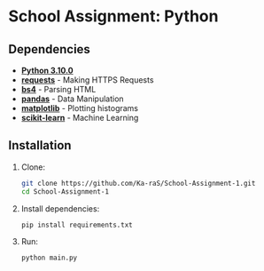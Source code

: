 # School Assignment: Python

## Dependencies
- [**Python 3.10.0**](https://www.python.org/downloads/release/python-3100/)
- [**requests**](https://pypi.org/project/requests/) - Making HTTPS Requests
- [**bs4**](https://pypi.org/project/bs4/) - Parsing HTML
- [**pandas**](https://pypi.org/project/pandas/) - Data Manipulation
- [**matplotlib**](https://pypi.org/project/matplotlib/) - Plotting histograms
- [**scikit-learn**](https://pypi.org/project/scikit-learn/) - Machine Learning

## Installation

1. Clone:
    ```bash
    git clone https://github.com/Ka-raS/School-Assignment-1.git
    cd School-Assignment-1
    ```

2. Install dependencies:
    ```bash
    pip install requirements.txt
    ```

3. Run:
    ```bash
    python main.py
    ```